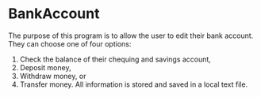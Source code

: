 # BankAccount

The purpose of this program is to allow the user to edit their bank account. They can choose one of four options:
1. Check the balance of their chequing and savings account,
2. Deposit money,
3. Withdraw money, or
4. Transfer money.
All information is stored and saved in a local text file.
